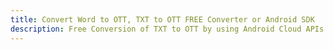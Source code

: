 ---title: Convert Word to OTT, TXT to OTT FREE Converter or Android SDKdescription: Free Conversion of TXT to OTT by using Android Cloud APIs & SDKs. Also Create, Edit & Render Microsoft Word & OpenOffice documents in the Cloud.---